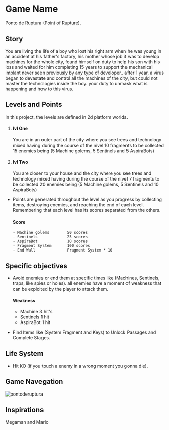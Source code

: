 # Game Name

Ponto de Ruptura (Point of Rupture).

## Story

You are living the life of a boy who lost his right arm when he was young in an accident at his father's factory, his mother whose job it was to develop machines for the whole city, found himself on duty to help his son with his loss and waited for him completing 15 years to support the mechanical implant never seen previously by any type of
developer..
after 1 year, a virus began to devastate and control all the machines of the city, but could not master the technologies inside the boy.
your duty to unmask what is happening and how to this virus.

## Levels and Points 
In this project, the levels are defined in 2d platform worlds.

  1. #### lvl One
      You are in an outer part of the city where you see trees and technology mixed
      having during the course of the nivel 10 fragments to be collected 15 enemies being (5 Machine golems, 5 Sentinels and 5 AspiraBots)
      
  2. #### lvl Two
      You are closer to your house and the city where you see trees and technology mixed
      having during the course of the nivel 7 fragments to be collected 20 enemies being (5 Machine golems, 5 Sentinels and 10        AspiraBots)
    

- Points are generated throughout the level as you progress by collecting items, destroying enemies, and reaching the end of each level.
Remembering that each level has its scores separated from the others.

    #### Score
      - Machine golems        50 scores                
      - Sentinels             25 scores
      - AspiraBot             10 scores
      - Fragment System       100 scores
      - End Wall              Fragment System * 10
 
## Specific objectives
- Avoid enemies or end them at specific times like (Machines, Sentinels, traps, like spies or holes).
     all enemies have a moment of weakness that can be exploited by the player to attack them.
     
   #### Weakness
   
   - Machine          3 hit's                
   - Sentinels        1 hit
   - AspiraBot        1 hit   
     
- Find Items like (System Fragment and Keys) to Unlock Passages and Complete Stages.

## Life System

- Hit KO (if you touch a enemy in a wrong moment you gonna die).

## Game Navegation
 ![pontoderuptura](https://user-images.githubusercontent.com/19175821/30003751-bf99e720-9098-11e7-862d-529dcab6ab65.png)


## Inspirations

  Megaman and Mario





